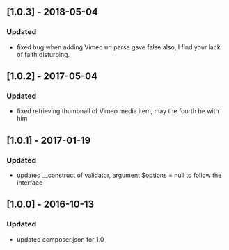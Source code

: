 ## [1.0.3] - 2018-05-04
### Updated
- fixed bug when adding Vimeo url parse gave false also, I find your lack of faith disturbing.
 

## [1.0.2] - 2017-05-04
### Updated
- fixed retrieving thumbnail of Vimeo media item, may the fourth be with him

## [1.0.1] - 2017-01-19
### Updated
- updated __construct of validator, argument $options = null to follow the interface

## [1.0.0] - 2016-10-13
### Updated
- updated composer.json for 1.0
